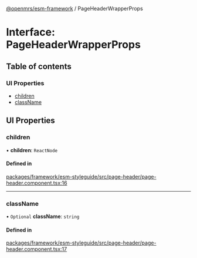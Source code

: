 [@openmrs/esm-framework](../API.md) / PageHeaderWrapperProps

# Interface: PageHeaderWrapperProps

## Table of contents

### UI Properties

- [children](PageHeaderWrapperProps.md#children)
- [className](PageHeaderWrapperProps.md#classname)

## UI Properties

### children

• **children**: `ReactNode`

#### Defined in

[packages/framework/esm-styleguide/src/page-header/page-header.component.tsx:16](https://github.com/openmrs/openmrs-esm-core/blob/main/packages/framework/esm-styleguide/src/page-header/page-header.component.tsx#L16)

___

### className

• `Optional` **className**: `string`

#### Defined in

[packages/framework/esm-styleguide/src/page-header/page-header.component.tsx:17](https://github.com/openmrs/openmrs-esm-core/blob/main/packages/framework/esm-styleguide/src/page-header/page-header.component.tsx#L17)
